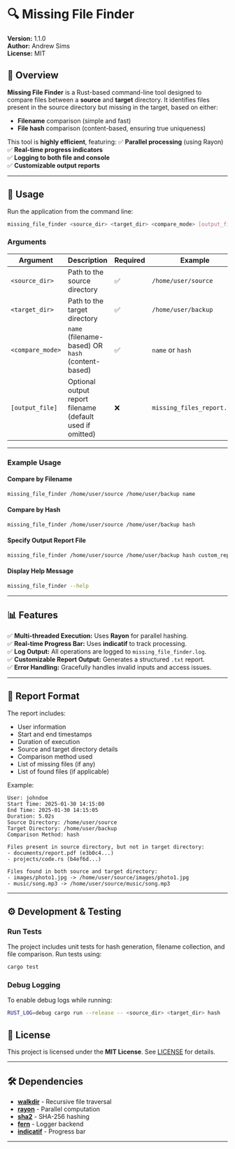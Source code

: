 # 🔍 Missing File Finder

**Version:** 1.1.0  
**Author:** Andrew Sims   
**License:** MIT  

## 📌 Overview

**Missing File Finder** is a Rust-based command-line tool designed to compare files between a **source** and **target** directory. It identifies files present in the source directory but missing in the target, based on either:
- **Filename** comparison (simple and fast)
- **File hash** comparison (content-based, ensuring true uniqueness)

This tool is **highly efficient**, featuring:
✅ **Parallel processing** (using Rayon)  
✅ **Real-time progress indicators**  
✅ **Logging to both file and console**  
✅ **Customizable output reports**  

---

## 🚀 Usage

Run the application from the command line:

```sh
missing_file_finder <source_dir> <target_dir> <compare_mode> [output_file]
```

### **Arguments**
| Argument       | Description                                      | Required | Example                    |
|---------------|--------------------------------------------------|----------|----------------------------|
| `<source_dir>` | Path to the source directory                    | ✅        | `/home/user/source`        |
| `<target_dir>` | Path to the target directory                    | ✅        | `/home/user/backup`        |
| `<compare_mode>` | `name` (filename-based) OR `hash` (content-based) | ✅        | `name` or `hash`           |
| `[output_file]` | Optional output report filename (default used if omitted) | ❌        | `missing_files_report.txt` |

---

### **Example Usage**
#### **Compare by Filename**
```sh
missing_file_finder /home/user/source /home/user/backup name
```
#### **Compare by Hash**
```sh
missing_file_finder /home/user/source /home/user/backup hash
```
#### **Specify Output Report File**
```sh
missing_file_finder /home/user/source /home/user/backup hash custom_report.txt
```
#### **Display Help Message**
```sh
missing_file_finder --help
```

---

## 📊 Features

✅ **Multi-threaded Execution:** Uses **Rayon** for parallel hashing.  
✅ **Real-time Progress Bar:** Uses **indicatif** to track processing.  
✅ **Log Output:** All operations are logged to `missing_file_finder.log`.  
✅ **Customizable Report Output:** Generates a structured `.txt` report.  
✅ **Error Handling:** Gracefully handles invalid inputs and access issues.  

---

## 📄 Report Format

The report includes:
- User information
- Start and end timestamps
- Duration of execution
- Source and target directory details
- Comparison method used
- List of missing files (if any)
- List of found files (if applicable)

Example:
```
User: johndoe
Start Time: 2025-01-30 14:15:00
End Time: 2025-01-30 14:15:05
Duration: 5.02s
Source Directory: /home/user/source
Target Directory: /home/user/backup
Comparison Method: hash

Files present in source directory, but not in target directory:
- documents/report.pdf (e3b0c4...)
- projects/code.rs (b4ef6d...)

Files found in both source and target directory:
- images/photo1.jpg -> /home/user/source/images/photo1.jpg
- music/song.mp3 -> /home/user/source/music/song.mp3
```

---

## ⚙️ Development & Testing

### **Run Tests**
The project includes unit tests for hash generation, filename collection, and file comparison. Run tests using:

```sh
cargo test
```

### **Debug Logging**
To enable debug logs while running:

```sh
RUST_LOG=debug cargo run --release -- <source_dir> <target_dir> hash
```


## 📜 License

This project is licensed under the **MIT License**. See [LICENSE](LICENSE) for details.

---

## 🛠️ Dependencies

- [**walkdir**](https://crates.io/crates/walkdir) - Recursive file traversal  
- [**rayon**](https://crates.io/crates/rayon) - Parallel computation  
- [**sha2**](https://crates.io/crates/sha2) - SHA-256 hashing  
- [**fern**](https://crates.io/crates/fern) - Logger backend  
- [**indicatif**](https://crates.io/crates/indicatif) - Progress bar  

---

